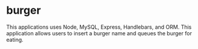 # burger
This applications uses Node, MySQL, Express, Handlebars, and ORM. This application allows users to insert a burger name and queues the burger for eating. 
